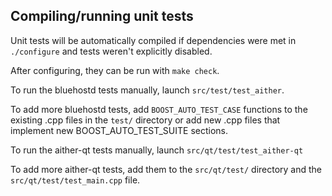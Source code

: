 Compiling/running unit tests
------------------------------------

Unit tests will be automatically compiled if dependencies were met in `./configure`
and tests weren't explicitly disabled.

After configuring, they can be run with `make check`.

To run the bluehostd tests manually, launch `src/test/test_aither`.

To add more bluehostd tests, add `BOOST_AUTO_TEST_CASE` functions to the existing
.cpp files in the `test/` directory or add new .cpp files that
implement new BOOST_AUTO_TEST_SUITE sections.

To run the aither-qt tests manually, launch `src/qt/test/test_aither-qt`

To add more aither-qt tests, add them to the `src/qt/test/` directory and
the `src/qt/test/test_main.cpp` file.
